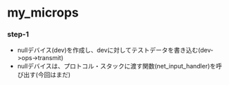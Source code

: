 # my_microps
### step-1
- nullデバイス(dev)を作成し、devに対してテストデータを書き込む(dev->ops->transmit)
- nullデバイスは、プロトコル・スタックに渡す関数(net_input_handler)を呼び出す(今回はまだ)